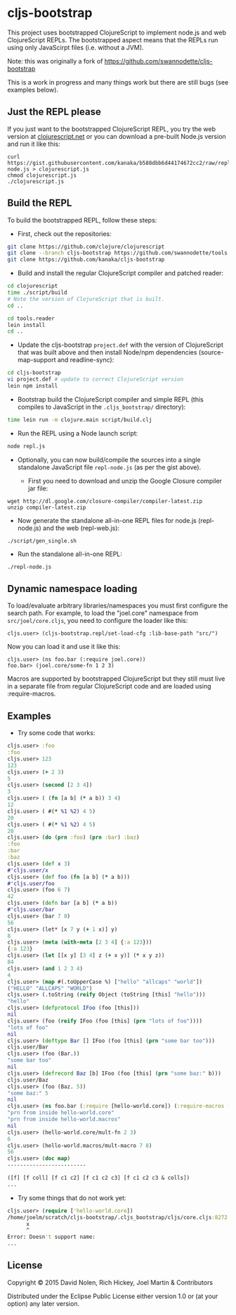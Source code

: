 # cljs-bootstrap

This project uses bootstrapped ClojureScript to implement node.js and
web ClojureScript REPLs. The bootstrapped aspect means that the REPLs
run using only JavaScirpt files (i.e. without a JVM).

Note: this was originally a fork of
https://github.com/swannodette/cljs-bootstrap

This is a work in progress and many things work but there are still
bugs (see examples below).

## Just the REPL please ##

If you just want to the bootstrapped ClojureScript REPL, you try the
web version at [clojurescript.net](http://clojurescript.net) or you
can download a pre-built Node.js version and run it like this:

```
curl https://gist.githubusercontent.com/kanaka/b588dbb6d44174672cc2/raw/repl-node.js > clojurescript.js
chmod clojurescript.js
./clojurescript.js
```

## Build the REPL ##

To build the bootstrapped REPL, follow these steps:

* First, check out the repositories:

```bash
git clone https://github.com/clojure/clojurescript
git clone --branch cljs-bootstrap https://github.com/swannodette/tools.reader
git clone https://github.com/kanaka/cljs-bootstrap
```

* Build and install the regular ClojureScript compiler and patched
  reader:

```bash
cd clojurescript
time ./script/build
# Note the version of ClojureScript that is built.
cd ..

cd tools.reader
lein install
cd ..
```

* Update the cljs-bootstrap `project.def` with the version of
  ClojureScript that was built above and then install Node/npm
  dependencies (source-map-support and readline-sync):

```bash
cd cljs-bootstrap
vi project.def # update to correct ClojureScript version
lein npm install
```

* Bootstrap build the ClojureScript compiler and simple REPL (this
  compiles to JavaScript in the `.cljs_bootstrap/` directory):

```bash
time lein run -m clojure.main script/build.clj
```

* Run the REPL using a Node launch script:

```bash
node repl.js
```

* Optionally, you can now build/compile the sources into a single
  standalone JavaScript file `repl-node.js` (as per the gist above).

  * First you need to download and unzip the Google Closure compiler
    jar file:

```
wget http://dl.google.com/closure-compiler/compiler-latest.zip
unzip compiler-latest.zip
```

  * Now generate the standalone all-in-one REPL files for node.js
    (repl-node.js) and the web (repl-web.js):

```
./script/gen_single.sh
```

* Run the standalone all-in-one REPL:

```bash
./repl-node.js
```

## Dynamic namespace loading ##

To load/evaluate arbitrary libraries/namespaces you must first configure the
search path. For example, to load the "joel.core" namespace from
`src/joel/core.cljs`, you need to configure the loader like this:

```
cljs.user> (cljs-bootstrap.repl/set-load-cfg :lib-base-path "src/")
```

Now you can load it and use it like this:

```
cljs.user> (ns foo.bar (:require joel.core))
foo.bar> (joel.core/some-fn 1 2 3)
```

Macros are supported by bootstrapped ClojureScript but they still must live in
a separate file from regular ClojureScript code and are loaded using
:require-macros.



## Examples ##


* Try some code that works:

```clojure
cljs.user> :foo
:foo
cljs.user> 123
123
cljs.user> (+ 2 3)
5
cljs.user> (second [2 3 4])
3
cljs.user> ( (fn [a b] (* a b)) 3 4)
12
cljs.user> ( #(* %1 %2) 4 5)
20
cljs.user> ( #(* %1 %2) 4 5)
20
cljs.user> (do (prn :foo) (prn :bar) :baz)
:foo
:bar
:baz
cljs.user> (def x 3)
#'cljs.user/x
cljs.user> (def foo (fn [a b] (* a b)))
#'cljs.user/foo
cljs.user> (foo 6 7)
42
cljs.user> (defn bar [a b] (* a b))
#'cljs.user/bar
cljs.user> (bar 7 8)
56
cljs.user> (let* [x 7 y (+ 1 x)] y)
8
cljs.user> (meta (with-meta [2 3 4] {:a 123}))
{:a 123}
cljs.user> (let [[x y] [3 4] z (+ x y)] (* x y z))
84
cljs.user> (and 1 2 3 4)
4
cljs.user> (map #(.toUpperCase %) ["hello" "allcaps" "world"])
("HELLO" "ALLCAPS" "WORLD")
cljs.user> (.toString (reify Object (toString [this] "hello")))
"hello"
cljs.user> (defprotocol IFoo (foo [this]))
nil
cljs.user> (foo (reify IFoo (foo [this] (prn "lots of foo"))))
"lots of foo"
nil
cljs.user> (deftype Bar [] IFoo (foo [this] (prn "some bar too")))
cljs.user/Bar
cljs.user> (foo (Bar.))
"some bar too"
nil
cljs.user> (defrecord Baz [b] IFoo (foo [this] (prn "some baz:" b)))
cljs.user/Baz
cljs.user> (foo (Baz. 5))
"some baz:" 5
nil
cljs.user> (ns foo.bar (:require [hello-world.core]) (:require-macros [hello-world.macros]))
"prn from inside hello-world.core"
"prn from inside hello-world.macros"
nil
cljs.user> (hello-world.core/mult-fn 2 3)
6
cljs.user> (hello-world.macros/mult-macro 7 8)
56
cljs.user> (doc map)
-------------------------

([f] [f coll] [f c1 c2] [f c1 c2 c3] [f c1 c2 c3 & colls])
...

```

* Try some things that do not work yet:

```clojure
cljs.user> (require ['hello-world.core])
/home/joelm/scratch/cljs-bootstrap/.cljs_bootstrap/cljs/core.cljs:8272
      x
      ^
Error: Doesn't support name: 
...

```


## License

Copyright © 2015 David Nolen, Rich Hickey, Joel Martin & Contributors

Distributed under the Eclipse Public License either version 1.0 or (at
your option) any later version.
